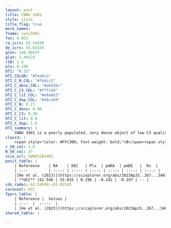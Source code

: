 ```yaml
---
layout: post
title: CWNU 3401
style: style
title_flag: true
more_names: 
fname: cwnu3401
fov: 0.053
ra_icrs: 62.54599
de_icrs: 55.01545
glon: 148.88437
glat: 2.49133
r50: 1.6
plx: 0.196
UTI: "0.32"
UTI_COLOR: "#fee6ca"
UTI_C_N_COL: "#fddcc5"
UTI_C_dens_COL: "#a9d1bc"
UTI_C_C3_COL: "#fff1d4"
UTI_C_lit_COL: "#e0a6b3"
UTI_C_dup_COL: "#a6cab9"
UTI_C_N: 0.27
UTI_C_dens: 0.96
UTI_C_C3: 0.38
UTI_C_lit: 0.0
UTI_C_dup: 1.0
UTI_summary: |
    CWNU 3401 is a poorly populated, very dense object of low C3 quality. It was recently reported in the literature.
class3: |
    <span style="color: #FFC300; font-weight: bold;">B</span><span style="color: red; font-weight: bold;">C</span>
r_50_val: 1.6
N_50_val: 27
scix_url: CWNU%203401
posit_table: |
    | Reference    | RA    | DEC   | Plx  | pmRA  | pmDE   |  Rv  |
    | :---         | :---: | :---: | :---: | :---: | :---: | :---: |
    |[He et al. (2023)](https://scixplorer.org/abs/2023ApJS..267...34H) | 62.537 | 55.017 | 0.236 | -0.117 | -0.193 | -- |
    | **UCC** |62.546 | 55.015 | 0.196 | -0.142 | -0.197 | -- | 
cds_radec: 62.54599,+55.01545
carousel: UCC
fpars_table: |
    | Reference |  Values |
    | :---  |  :---:  |
    | [He et al. (2023)](https://scixplorer.org/abs/2023ApJS..267...34H) | `A0=4.65, m-M=13.85, logA=6.7` |
shared_table: |
    
---
```

